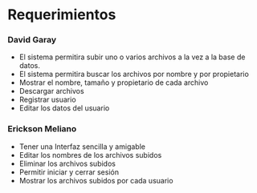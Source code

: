 # Requerimientos
### David Garay
- El sistema permitira subir uno o varios archivos a la vez a la base de datos.
- El sistema permitira buscar los archivos por nombre y por propietario
- Mostrar el nombre, tamaño y propietario de cada archivo
- Descargar archivos
- Registrar usuario
- Editar los datos del usuario
### Erickson Meliano
- Tener una Interfaz sencilla y amigable 
- Editar los nombres de los archivos subidos
- Eliminar los archivos subidos
- Permitir iniciar y cerrar sesión
- Mostrar los archivos subidos por cada usuario
